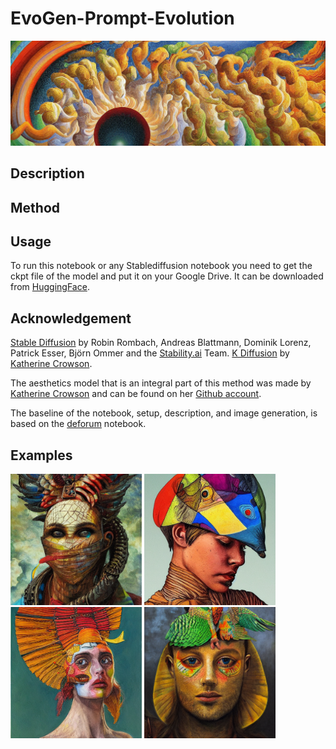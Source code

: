# EvoGen-Prompt-Evolution
![Evolved Prompt Output](/Media/banner.png "Evolved Prompt Output")
## Description


## Method


## Usage
To run this notebook or any Stablediffusion notebook you need to get the ckpt file of the model and put it on your Google Drive. It can be downloaded from [HuggingFace](https://huggingface.co/CompVis/stable-diffusion).
## Acknowledgement 
[Stable Diffusion](https://github.com/CompVis/stable-diffusion) by Robin Rombach, Andreas Blattmann, Dominik Lorenz, Patrick Esser, Björn Ommer and the [Stability.ai](https://stability.ai/) Team. [K Diffusion](https://github.com/crowsonkb/k-diffusion) by [Katherine Crowson](https://twitter.com/RiversHaveWings).

The aesthetics model that is an integral part of this method was made by [Katherine Crowson](https://twitter.com/RiversHaveWings) and can be found on her [Github account](https://github.com/crowsonkb/simulacra-aesthetic-models). 

The baseline of the notebook, setup, description, and image generation, is based on the
[deforum](https://discord.gg/upmXXsrwZc) notebook.
## Examples

<p float="middle">
  <img src="/Media/1.png" width="210" />
  <img src="/Media/2.png" width="210" /> 
  <img src="/Media/3.png" width="210" />
  <img src="/Media/4.png" width="210" />
</p>